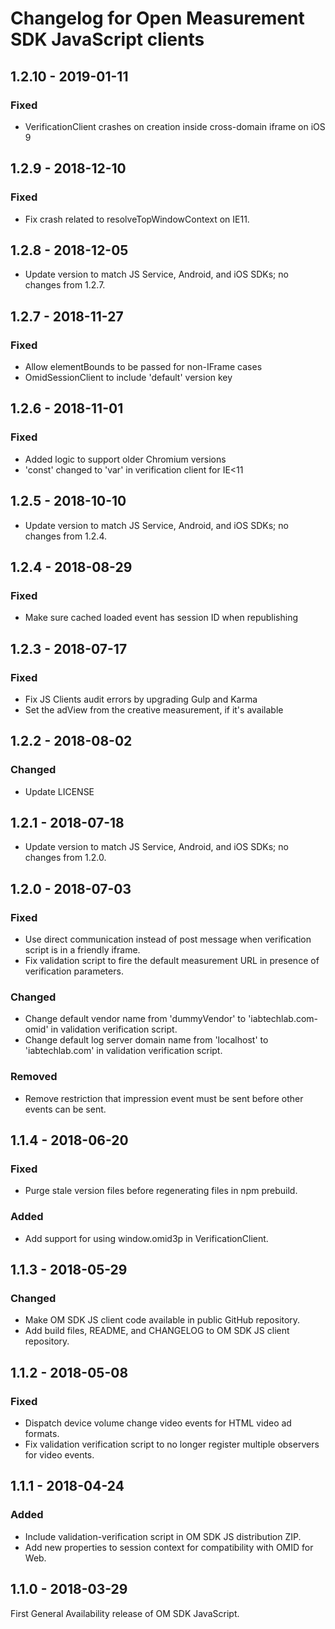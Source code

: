 # Changelog for Open Measurement SDK JavaScript clients

## 1.2.10 - 2019-01-11
### Fixed
- VerificationClient crashes on creation inside cross-domain iframe on iOS 9

## 1.2.9 - 2018-12-10
### Fixed
- Fix crash related to resolveTopWindowContext on IE11.

## 1.2.8 - 2018-12-05
- Update version to match JS Service, Android, and iOS SDKs; no changes from 1.2.7.

## 1.2.7 - 2018-11-27
### Fixed
- Allow elementBounds to be passed for non-IFrame cases
- OmidSessionClient to include 'default' version key

## 1.2.6 - 2018-11-01
### Fixed
- Added logic to support older Chromium versions
- 'const' changed to 'var' in verification client for IE<11

## 1.2.5 - 2018-10-10
- Update version to match JS Service, Android, and iOS SDKs; no changes from 1.2.4.

## 1.2.4 - 2018-08-29
### Fixed
- Make sure cached loaded event has session ID when republishing

## 1.2.3 - 2018-07-17
### Fixed
- Fix JS Clients audit errors by upgrading Gulp and Karma
- Set the adView from the creative measurement, if it's available

## 1.2.2 - 2018-08-02
### Changed
- Update LICENSE

## 1.2.1 - 2018-07-18
- Update version to match JS Service, Android, and iOS SDKs; no changes from 1.2.0.

## 1.2.0 - 2018-07-03
### Fixed
- Use direct communication instead of post message when verification script is in a friendly iframe.
- Fix validation script to fire the default measurement URL in presence of verification parameters.

### Changed
- Change default vendor name from 'dummyVendor' to 'iabtechlab.com-omid' in validation verification script.
- Change default log server domain name from 'localhost' to 'iabtechlab.com' in validation verification script.

### Removed
- Remove restriction that impression event must be sent before other events can be sent.

## 1.1.4 - 2018-06-20
### Fixed
- Purge stale version files before regenerating files in npm prebuild.

### Added
- Add support for using window.omid3p in VerificationClient.

## 1.1.3 - 2018-05-29
### Changed
- Make OM SDK JS client code available in public GitHub repository.
- Add build files, README, and CHANGELOG to OM SDK JS client repository.

## 1.1.2 - 2018-05-08
### Fixed
- Dispatch device volume change video events for HTML video ad formats.
- Fix validation verification script to no longer register multiple observers for video events.

## 1.1.1 - 2018-04-24
### Added
- Include validation-verification script in OM SDK JS distribution ZIP.
- Add new properties to session context for compatibility with OMID for Web.

## 1.1.0 - 2018-03-29

First General Availability release of OM SDK JavaScript.
